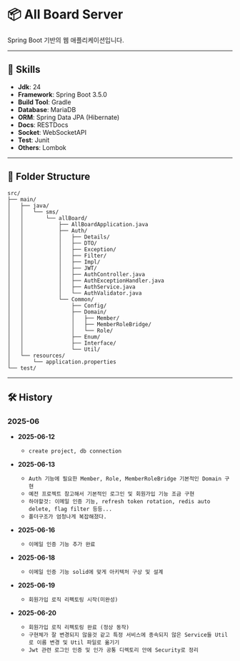 # 📦 All Board Server

Spring Boot 기반의 웹 애플리케이션입니다.

---

## 🔧 Skills

- **Jdk**: 24
- **Framework**: Spring Boot 3.5.0
- **Build Tool**: Gradle
- **Database**: MariaDB
- **ORM**: Spring Data JPA (Hibernate)
- **Docs**: RESTDocs
- **Socket**: WebSocketAPI
- **Test**: Junit
- **Others**: Lombok 

---

## 📁 Folder Structure
```
src/
├── main/
│   ├── java/
│   │   └── sms/
│   │       └── allBoard/
│   │           ├── AllBoardApplication.java
│   │           ├── Auth/
│   │           │   ├── Details/
│   │           │   ├── DTO/
│   │           │   ├── Exception/
│   │           │   ├── Filter/
│   │           │   ├── Impl/
│   │           │   ├── JWT/
│   │           │   ├── AuthController.java
│   │           │   ├── AuthExceptionHandler.java
│   │           │   ├── AuthService.java
│   │           │   └── AuthValidator.java
│   │           └── Common/
│   │               ├── Config/
│   │               ├── Domain/
│   │               │   ├── Member/
│   │               │   ├── MemberRoleBridge/
│   │               │   └── Role/
│   │               ├── Enum/
│   │               ├── Interface/
│   │               └── Util/
│   └── resources/
│       └── application.properties
└── test/

```

---

## 🛠️ History

### 2025-06
- **2025-06-12**
  - `create project, db connection`

- **2025-06-13**
  - `Auth 기능에 필요한 Member, Role, MemberRoleBridge 기본적인 Domain 구현`
  - `예전 프로젝트 참고해서 기본적인 로그인 및 회원가입 기능 조금 구현`
  - `하야할것: 이메일 인증 기능, refresh token rotation, redis auto delete, flag filter 등등...`
  - `폴더구조가 엄청나게 복잡해졌다.`
  
- **2025-06-16**
  - `이메일 인증 기능 추가 완료`
  
- **2025-06-18**
  - `이메일 인증 기능 solid에 맞게 아키텍처 구상 및 설계`
  
- **2025-06-19**
  - `회원가입 로직 리펙토링 시작(미완성)`
  
- **2025-06-20**
  - `회원가입 로직 리펙토링 완료 (정상 동작)`
  - `구현체가 잘 변경되지 않을것 같고 특정 서비스에 종속되지 않은 Service들 Util로 이름 변경 및 Util 파일로 옮기기`
  - `Jwt 관련 로그인 인증 및 인가 공통 디렉토리 안에 Security로 정리`